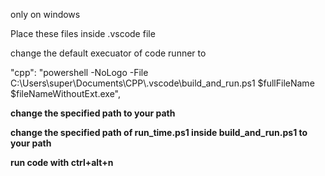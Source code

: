 only on windows 

Place these files inside .vscode file 

change the default  execuator of code runner to

"cpp": "powershell -NoLogo -File C:\\Users\\super\\Documents\\CPP\\.vscode\\build_and_run.ps1 $fullFileName $fileNameWithoutExt.exe",

**change the  specified path to your path**

**change the specified path of run_time.ps1 inside build_and_run.ps1 to your path**

**run code with ctrl+alt+n**
